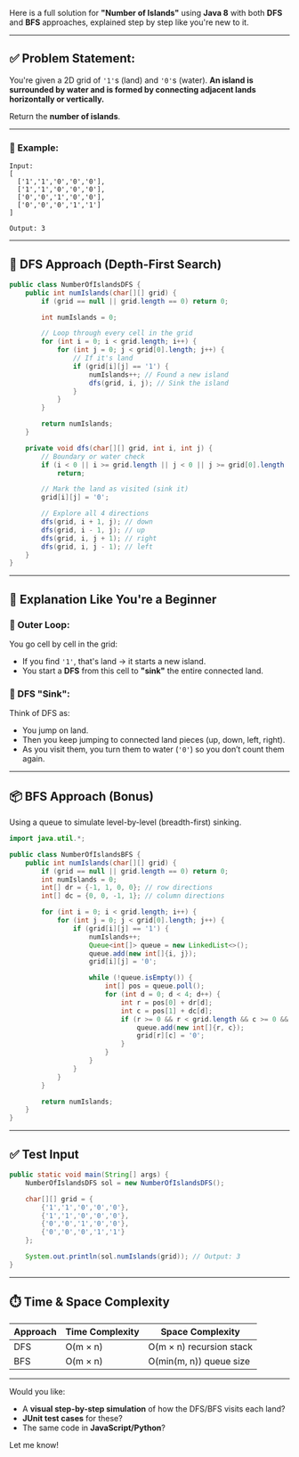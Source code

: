 Here is a full solution for **"Number of Islands"** using **Java 8** with both **DFS** and **BFS** approaches, explained step by step like you're new to it.

---

## ✅ Problem Statement:

You're given a 2D grid of `'1'`s (land) and `'0'`s (water).
**An island is surrounded by water and is formed by connecting adjacent lands horizontally or vertically.**

Return the **number of islands**.

---

### 🔢 Example:

```text
Input:
[
  ['1','1','0','0','0'],
  ['1','1','0','0','0'],
  ['0','0','1','0','0'],
  ['0','0','0','1','1']
]

Output: 3
```

---

## 🚀 DFS Approach (Depth-First Search)

```java
public class NumberOfIslandsDFS {
    public int numIslands(char[][] grid) {
        if (grid == null || grid.length == 0) return 0;

        int numIslands = 0;

        // Loop through every cell in the grid
        for (int i = 0; i < grid.length; i++) {
            for (int j = 0; j < grid[0].length; j++) {
                // If it's land
                if (grid[i][j] == '1') {
                    numIslands++; // Found a new island
                    dfs(grid, i, j); // Sink the island
                }
            }
        }

        return numIslands;
    }

    private void dfs(char[][] grid, int i, int j) {
        // Boundary or water check
        if (i < 0 || i >= grid.length || j < 0 || j >= grid[0].length || grid[i][j] != '1')
            return;

        // Mark the land as visited (sink it)
        grid[i][j] = '0';

        // Explore all 4 directions
        dfs(grid, i + 1, j); // down
        dfs(grid, i - 1, j); // up
        dfs(grid, i, j + 1); // right
        dfs(grid, i, j - 1); // left
    }
}
```

---

## 🧸 Explanation Like You're a Beginner

### 🔄 Outer Loop:

You go cell by cell in the grid:

- If you find `'1'`, that's land → it starts a new island.
- You start a **DFS** from this cell to **"sink"** the entire connected land.

### 🌊 DFS "Sink":

Think of DFS as:

- You jump on land.
- Then you keep jumping to connected land pieces (up, down, left, right).
- As you visit them, you turn them to water (`'0'`) so you don’t count them again.

---

## 📦 BFS Approach (Bonus)

Using a queue to simulate level-by-level (breadth-first) sinking.

```java
import java.util.*;

public class NumberOfIslandsBFS {
    public int numIslands(char[][] grid) {
        if (grid == null || grid.length == 0) return 0;
        int numIslands = 0;
        int[] dr = {-1, 1, 0, 0}; // row directions
        int[] dc = {0, 0, -1, 1}; // column directions

        for (int i = 0; i < grid.length; i++) {
            for (int j = 0; j < grid[0].length; j++) {
                if (grid[i][j] == '1') {
                    numIslands++;
                    Queue<int[]> queue = new LinkedList<>();
                    queue.add(new int[]{i, j});
                    grid[i][j] = '0';

                    while (!queue.isEmpty()) {
                        int[] pos = queue.poll();
                        for (int d = 0; d < 4; d++) {
                            int r = pos[0] + dr[d];
                            int c = pos[1] + dc[d];
                            if (r >= 0 && r < grid.length && c >= 0 && c < grid[0].length && grid[r][c] == '1') {
                                queue.add(new int[]{r, c});
                                grid[r][c] = '0';
                            }
                        }
                    }
                }
            }
        }

        return numIslands;
    }
}
```

---

## ✅ Test Input

```java
public static void main(String[] args) {
    NumberOfIslandsDFS sol = new NumberOfIslandsDFS();

    char[][] grid = {
        {'1','1','0','0','0'},
        {'1','1','0','0','0'},
        {'0','0','1','0','0'},
        {'0','0','0','1','1'}
    };

    System.out.println(sol.numIslands(grid)); // Output: 3
}
```

---

## ⏱️ Time & Space Complexity

| Approach | Time Complexity | Space Complexity         |
| -------- | --------------- | ------------------------ |
| DFS      | O(m × n)        | O(m × n) recursion stack |
| BFS      | O(m × n)        | O(min(m, n)) queue size  |

---

Would you like:

- A **visual step-by-step simulation** of how the DFS/BFS visits each land?
- **JUnit test cases** for these?
- The same code in **JavaScript/Python**?

Let me know!
